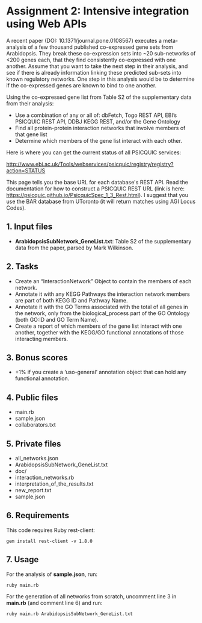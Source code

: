 # Assignment 2: Intensive integration using Web APIs

A recent paper (DOI: 10.1371/journal.pone.0108567) executes a meta-analysis of a few thousand published co-expressed gene sets from Arabidopsis.  They break these co-expression sets into ~20 sub-networks of <200 genes each, that they find consistently co-expressed with one another.  Assume that you want to take the next step in their analysis, and see if there is already information linking these predicted sub-sets into known regulatory networks.  One step in this analysis would be to determine if the co-expressed genes are known to bind to one another.

Using the co-expressed gene list from Table S2 of the supplementary data from their analysis:

- Use a combination of any or all of: dbFetch, Togo REST API, EBI’s PSICQUIC REST API, DDBJ KEGG REST, and/or the Gene Ontology
- Find all protein-protein interaction networks that involve members of that gene list 
- Determine which members of the gene list interact with each other.  

Here is where you can get the current status of all PSICQUIC services: 

http://www.ebi.ac.uk/Tools/webservices/psicquic/registry/registry?action=STATUS 

This page tells you the base URL for each database's REST API.  Read the documentation for how to construct a PSICQUIC REST URL (link is here: https://psicquic.github.io/PsicquicSpec_1_3_Rest.html). I suggest that you use the BAR database from UToronto (it will return matches using AGI Locus Codes).

## 1. Input files

- **ArabidopsisSubNetwork_GeneList.txt**: Table S2 of the supplementary data from the paper, parsed by Mark Wilkinson.

## 2. Tasks 

- Create an “InteractionNetwork” Object to contain the members of each network.
- Annotate it with any KEGG Pathways the interaction network members are part of both KEGG ID and Pathway Name.
- Annotate it with the GO Terms associated with the total of all genes in the network, only from the biological_process part of the GO Ontology (both GO:ID and GO Term Name).
- Create a report of which members of the gene list interact with one another, together with the KEGG/GO functional annotations of those interacting members.

## 3. Bonus scores

- +1% if you create a ‘uso-general’ annotation object that can hold any functional annotation.

## 4. Public files
- main.rb
- sample.json
- collaborators.txt

## 5. Private files
- all_networks.json
- ArabidopsisSubNetwork_GeneList.txt
- doc/
- interaction_networks.rb
- interpretation_of_the_results.txt
- new_report.txt
- sample.json

## 6. Requirements

This code requires Ruby rest-client:

```
gem install rest-client -v 1.8.0
```

## 7. Usage

For the analysis of **sample.json**, run:

```
ruby main.rb
```

For the generation of all networks from scratch, uncomment line 3 in **main.rb** (and comment line 6) and run:

```
ruby main.rb ArabidopsisSubNetwork_GeneList.txt
```
